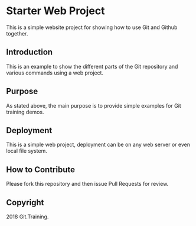# Starter Web Project

This is a simple website project for
showing how to use Git and Github together.

## Introduction

This is an example to show the different parts
of the Git repository and various commands
using a web project.

## Purpose

As stated above, the main purpose is to
provide simple examples for Git training
demos.

## Deployment

This is a simple web project, deployment
can be on any web server or even local
file system.

## How to Contribute

Please fork this repository and then issue Pull Requests for review.

## Copyright

2018 Git.Training.